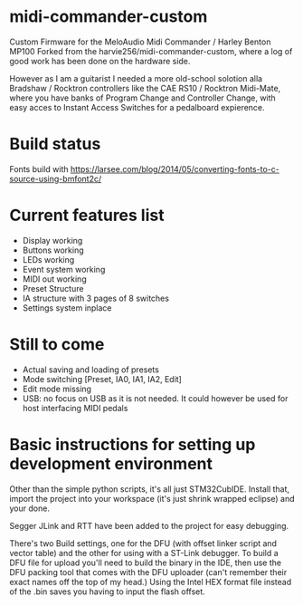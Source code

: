 # midi-commander-custom
Custom Firmware for the MeloAudio Midi Commander / Harley Benton MP100
Forked from the harvie256/midi-commander-custom, where a log of good work has been done on the hardware side.

However as I am a guitarist I needed a more old-school solotion alla Bradshaw / Rocktron controllers like the CAE RS10 / Rocktron Midi-Mate, where you have banks of Program Change and Controller Change, with easy acces to Instant Access Switches for a pedalboard expierence.


# Build status
Fonts build with https://larsee.com/blog/2014/05/converting-fonts-to-c-source-using-bmfont2c/

# Current features list
- Display working
- Buttons working
- LEDs working
- Event system working
- MIDI out working
- Preset Structure
- IA structure with 3 pages of 8 switches
- Settings system inplace

# Still to come
- Actual saving and loading of presets
- Mode switching [Preset, IA0, IA1, IA2, Edit]
- Edit mode missing
- USB: no focus on USB as it is not needed. It could however be used for host interfacing MIDI pedals

# Basic instructions for setting up development environment
Other than the simple python scripts, it's all just STM32CubIDE. Install that, import the project into your workspace (it's just shrink wrapped eclipse) and your done.

Segger JLink and RTT have been added to the project for easy debugging.

There's two Build settings, one for the DFU (with offset linker script and vector table) and the other for using with a ST-Link debugger. To build a DFU file for upload you'll need to build the binary in the IDE, then use the DFU packing tool that comes with the DFU uploader (can't remember their exact names off the top of my head.) Using the Intel HEX format file instead of the .bin saves you having to input the flash offset.
